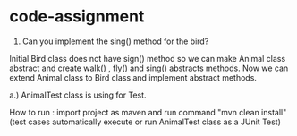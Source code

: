 # code-assignment

01. Can you implement the sing() method for the bird?

Initial Bird class does not have sign() method so we can make Animal class abstract and create walk() , fly() and sing() abstracts methods.
Now we can extend Animal class to Bird class and implement abstract methods.

a.) AnimalTest class is using for Test.

How to run : import project as maven and run command "mvn clean install"  (test cases automatically execute or run AnimalTest class as a JUnit Test)

